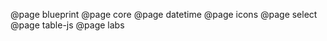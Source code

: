 <!--
This file enumerates the exact order of root pages in the left sidebar.
-->

@page blueprint
@page core
@page datetime
@page icons
@page select
@page table-js
@page labs
